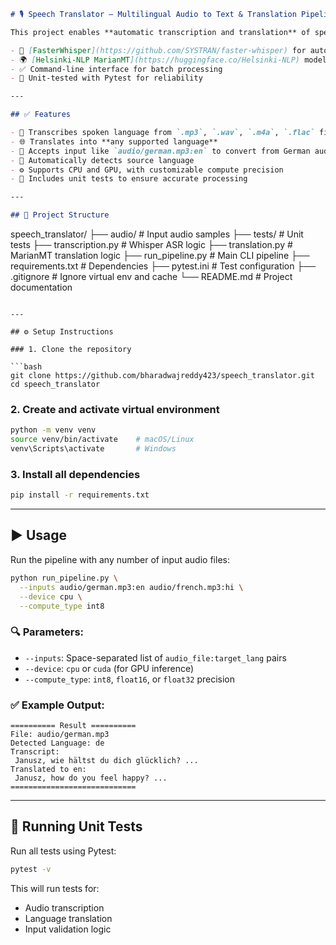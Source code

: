 ```markdown
# 🎙️ Speech Translator – Multilingual Audio to Text & Translation Pipeline

This project enables **automatic transcription and translation** of speech from audio files using:

- 🧠 [FasterWhisper](https://github.com/SYSTRAN/faster-whisper) for automatic speech recognition (ASR)
- 🌍 [Helsinki-NLP MarianMT](https://huggingface.co/Helsinki-NLP) models for neural machine translation (NMT)
- ✅ Command-line interface for batch processing
- 🧪 Unit-tested with Pytest for reliability

---

## ✅ Features

- 🔁 Transcribes spoken language from `.mp3`, `.wav`, `.m4a`, `.flac` files
- 🌐 Translates into **any supported language**
- 🧾 Accepts input like `audio/german.mp3:en` to convert from German audio to English text
- 🧠 Automatically detects source language
- ⚙️ Supports CPU and GPU, with customizable compute precision
- 🔬 Includes unit tests to ensure accurate processing

---

## 📁 Project Structure

```

speech\_translator/
├── audio/                  # Input audio samples
├── tests/                  # Unit tests
├── transcription.py        # Whisper ASR logic
├── translation.py          # MarianMT translation logic
├── run\_pipeline.py         # Main CLI pipeline
├── requirements.txt        # Dependencies
├── pytest.ini              # Test configuration
├── .gitignore              # Ignore virtual env and cache
└── README.md               # Project documentation

````

---

## ⚙️ Setup Instructions

### 1. Clone the repository

```bash
git clone https://github.com/bharadwajreddy423/speech_translator.git
cd speech_translator
````

### 2. Create and activate virtual environment

```bash
python -m venv venv
source venv/bin/activate    # macOS/Linux
venv\Scripts\activate       # Windows
```

### 3. Install all dependencies

```bash
pip install -r requirements.txt
```

---

## ▶️ Usage

Run the pipeline with any number of input audio files:

```bash
python run_pipeline.py \
  --inputs audio/german.mp3:en audio/french.mp3:hi \
  --device cpu \
  --compute_type int8
```

### 🔍 Parameters:

* `--inputs`: Space-separated list of `audio_file:target_lang` pairs
* `--device`: `cpu` or `cuda` (for GPU inference)
* `--compute_type`: `int8`, `float16`, or `float32` precision

### ✅ Example Output:

```
========== Result ==========
File: audio/german.mp3
Detected Language: de
Transcript:
 Janusz, wie hältst du dich glücklich? ...
Translated to en:
 Janusz, how do you feel happy? ...
============================
```

---

## 🧪 Running Unit Tests

Run all tests using Pytest:

```bash
pytest -v
```

This will run tests for:

* Audio transcription
* Language translation
* Input validation logic

